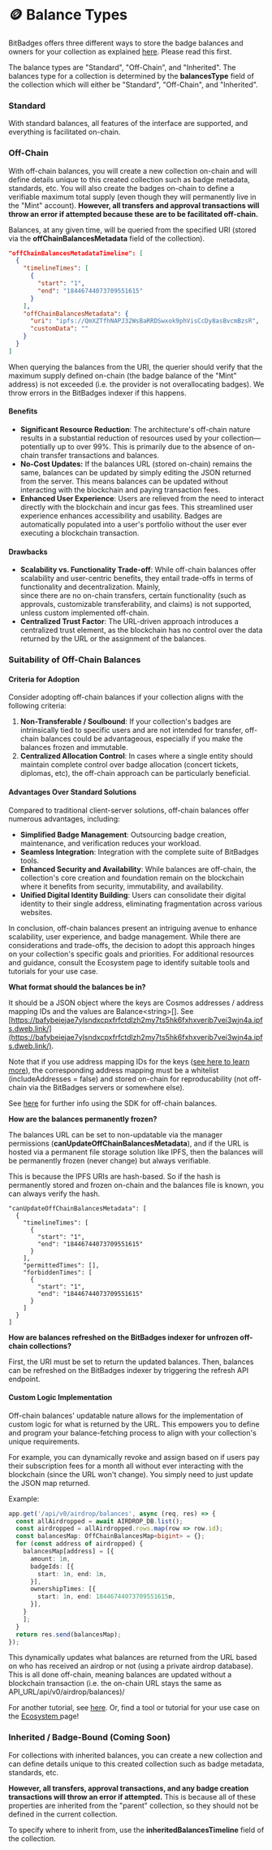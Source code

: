 # 🪙 Balance Types

BitBadges offers three different ways to store the badge balances and owners for your collection as explained [here](../../overview/concepts/balances-types.md). Please read this first.

The balance types are "Standard", "Off-Chain", and "Inherited". The balances type for a collection is determined by the **balancesType** field of the collection which will either be "Standard", "Off-Chain", and "Inherited".

### Standard

With standard balances, all features of the interface are supported, and everything is facilitated on-chain.

### Off-Chain

With off-chain balances, you will create a new collection on-chain and will define details unique to this created collection such as badge metadata, standards, etc. You will also create the badges on-chain to define a verifiable maximum total supply (even though they will permanently live in the "Mint" account). **However, all transfers and approval transactions will throw an error if attempted because these are to be facilitated off-chain.**

Balances, at any given time, will be queried from the specified URI (stored via the **offChainBalancesMetadata** field of the collection).&#x20;

```json
"offChainBalancesMetadataTimeline": [
  {
    "timelineTimes": [
      {
        "start": "1",
        "end": "18446744073709551615"
      }
    ],
    "offChainBalancesMetadata": {
      "uri": "ipfs://QmXZTfhNAPJ32WsBaRRDSwxok9phVisCcDy8asBvcmBzsR",
      "customData": ""
    }
  }
]
```

When querying the balances from the URI, the querier should verify that the maximum supply defined on-chain (the badge balance of the "Mint" address) is not exceeded (i.e. the provider is not overallocating badges). We throw errors in the BitBadges indexer if this happens.

#### Benefits

* **Significant Resource Reduction**: The architecture's off-chain nature results in a substantial reduction of resources used by your collection—potentially up to over 99%. This is primarily due to the absence of on-chain transfer transactions and balances.
* **No-Cost Updates:** If the balances URL (stored on-chain) remains the same, balances can be updated by simply editing the JSON returned from the server. This means balances can be updated without interacting with the blockchain and paying transaction fees.
* **Enhanced User Experience**: Users are relieved from the need to interact directly with the blockchain and incur gas fees. This streamlined user experience enhances accessibility and usability. Badges are automatically populated into a user's portfolio without the user ever executing a blockchain transaction.

#### Drawbacks

* **Scalability vs. Functionality Trade-off**: While off-chain balances offer scalability and user-centric benefits, they entail trade-offs in terms of functionality and decentralization. Mainly, \
  since there are no on-chain transfers, certain functionality (such as approvals, customizable transferability, and claims) is not supported, unless custom implemented off-chain.
* **Centralized Trust Factor**: The URL-driven approach introduces a centralized trust element, as the blockchain has no control over the data returned by the URL or the assignment of the balances.

### Suitability of Off-Chain Balances

#### Criteria for Adoption

Consider adopting off-chain balances if your collection aligns with the following criteria:

1. **Non-Transferable / Soulbound**: If your collection's badges are intrinsically tied to specific users and are not intended for transfer, off-chain balances could be advantageous, especially if you make the balances frozen and immutable.
2. **Centralized Allocation Control**: In cases where a single entity should maintain complete control over badge allocation (concert tickets, diplomas, etc), the off-chain approach can be particularly beneficial.

#### Advantages Over Standard Solutions

Compared to traditional client-server solutions, off-chain balances offer numerous advantages, including:

* **Simplified Badge Management**: Outsourcing badge creation, maintenance, and verification reduces your workload.
* **Seamless Integration**: Integration with the complete suite of BitBadges tools.
* **Enhanced Security and Availability**: While balances are off-chain, the collection's core creation and foundation remain on the blockchain where it benefits from security, immutability, and availability.
* **Unified Digital Identity Building**: Users can consolidate their digital identity to their single address, eliminating fragmentation across various websites.

In conclusion, off-chain balances present an intriguing avenue to enhance scalability, user experience, and badge management. While there are considerations and trade-offs, the decision to adopt this approach hinges on your collection's specific goals and priorities. For additional resources and guidance, consult the Ecosystem page to identify suitable tools and tutorials for your use case.

**What format should the balances be in?**&#x20;

It should be a JSON object where the keys are Cosmos addresses / address mapping IDs and the values are Balance\<string>\[]. See [https://bafybeiejae7ylsndxcpxfrfctdlzh2my7ts5hk6fxhxverib7vei3wjn4a.ipfs.dweb.link/](https://bafybeiejae7ylsndxcpxfrfctdlzh2my7ts5hk6fxhxverib7vei3wjn4a.ipfs.dweb.link/).

Note that if you use address mapping IDs for the keys ([see here to learn more](address-mappings-lists.md)), the corresponding address mapping must be a whitelist (includeAddresses = false) and stored on-chain for reproducability (not off-chain via the BitBadges servers or somewhere else).

See [here](../../sdk/common-snippets/off-chain-balances.md) for further info using the SDK for off-chain balances.

**How are the balances permanently frozen?**

The balances URL can be set to non-updatable via the manager permissions (**canUpdateOffChainBalancesMetadata**), and if the URL is hosted via a permanent file storage solution like IPFS, then the balances will be permanently frozen (never change) but always verifiable.&#x20;

This is because the IPFS URIs are hash-based. So if the hash is permanently stored and frozen on-chain and the balances file is known, you can always verify the hash.

```
"canUpdateOffChainBalancesMetadata": [
  {
    "timelineTimes": [
      {
        "start": "1",
        "end": "18446744073709551615"
      }
    ],
    "permittedTimes": [],
    "forbiddenTimes": [
      {
        "start": "1",
        "end": "18446744073709551615"
      }
    ]
  }
]
```

**How are balances refreshed on the BitBadges indexer for unfrozen off-chain collections?**

First, the URI must be set to return the updated balances. Then, balances can be refreshed on the BitBadges indexer by triggering the refresh API endpoint.

#### Custom Logic Implementation

Off-chain balances' updatable nature allows for the implementation of custom logic for what is returned by the URL. This empowers you to define and program your balance-fetching process to align with your collection's unique requirements.&#x20;

For example, you can dynamically revoke and assign based on if users pay their subscription fees for a month all without ever interacting with the blockchain (since the URL won't change). You simply need to just update the JSON map returned.

Example:

```typescript
app.get('/api/v0/airdrop/balances', async (req, res) => {
  const allAirdropped = await AIRDROP_DB.list();
  const airdropped = allAirdropped.rows.map(row => row.id);
  const balancesMap: OffChainBalancesMap<bigint> = {};
  for (const address of airdropped) {
    balancesMap[address] = [{
      amount: 1n,
      badgeIds: [{
        start: 1n, end: 1n,
      }],
      ownershipTimes: [{
        start: 1n, end: 18446744073709551615n,
      }],
    }
    ];
  }
  return res.send(balancesMap);
});
```

This dynamically updates what balances are returned from the URL based on who has received an airdrop or not (using a private airdrop database). This is all done off-chain, meaning balances are updated without a blockchain transaction (i.e. the on-chain URL stays the same as API\_URL/api/v0/airdrop/balances)/

For another tutorial, see [here](../tutorials/create-an-off-chain-balances-json.md). Or, find a tool or tutorial for your use case on the [Ecosystem ](../../overview/ecosystem.md)page!

### Inherited / Badge-Bound (Coming Soon)

For collections with inherited balances, you can create a new collection and can define details unique to this created collection such as badge metadata, standards, etc.&#x20;

**However, all transfers, approval transactions, and any badge creation transactions will throw an error if attempted.** This is because all of these properties are inherited from the "parent" collection, so they should not be defined in the current collection.

To specify where to inherit from, use the **inheritedBalancesTimeline** field of the collection.

